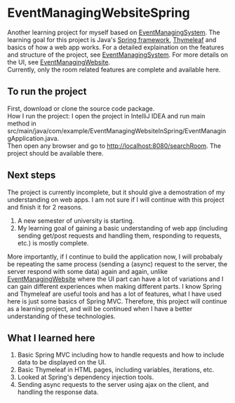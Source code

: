 # EventManagingWebsiteSpring

Another learning project for myself based on [EventManagingSystem](https://github.com/XY-Yue/EventManagingSystem). The learning goal for this project is Java's [Spring
framework](https://spring.io/), [Thymeleaf](https://www.thymeleaf.org/) and basics of how a web app works. For a detailed explaination on the features and structure of the project, see [EventManagingSystem](https://github.com/XY-Yue/EventManagingSystem). For more details on the UI, see [EventManagingWebsite](https://github.com/XY-Yue/EventManagingWebsite).  
Currently, only the room related features are complete and available here.

## To run the project
First, download or clone the source code package.  
How I run the project: I open the project in IntelliJ IDEA and run main method in src/main/java/com/example/EventManagingWebsiteInSpring/EventManagingApplication.java.  
Then open any browser and go to [http://localhost:8080/searchRoom](http://localhost:8080/searchRoom). The project should be available there.  

## Next steps
The project is currently incomplete, but it should give a demostration of my understanding on web apps. I am not sure if I will continue with this project and finish it for 2 reasons. 
1. A new semester of university is starting.
2. My learning goal of gaining a basic understanding of web app (including sending get/post requests and handling them, responding to requests, etc.) is mostly complete.  

More importantly, if I continue to build the application now, I will probabaly be repeating the same process (sending a (async) request to the server, the server respond with some data) again and again, unlike [EventManagingWebsite](https://github.com/XY-Yue/EventManagingWebsite) where the UI part can have a lot of variations and I can gain different experiences when making different parts. I know Spring and Thymeleaf are useful tools and has a lot of features, what I have used here is just some basics of Spring MVC. Therefore, this project will continue as a learning project, and will be continued when I have a better understanding of these technologies.

## What I learned here
1. Basic Spring MVC including how to handle requests and how to include data to be displayed on the UI.
2. Basic Thymeleaf in HTML pages, including variables, iterations, etc.
3. Looked at Spring's dependency injection tools.
4. Sending async requests to the server using ajax on the client, and handling the response data.

